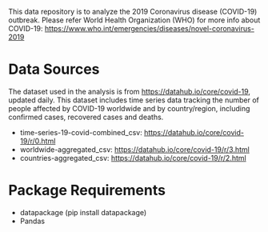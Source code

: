 This data repository is to analyze the 2019 Coronavirus disease (COVID-19) outbreak. Please refer World Health Organization (WHO) for more info about COVID-19: https://www.who.int/emergencies/diseases/novel-coronavirus-2019

# Data Sources
The dataset used in the analysis is from https://datahub.io/core/covid-19, updated daily. This dataset includes time series data tracking the number of people affected by COVID-19 worldwide and by country/region, including confirmed cases, recovered cases and deaths. 
- time-series-19-covid-combined_csv: https://datahub.io/core/covid-19/r/0.html
- worldwide-aggregated_csv: https://datahub.io/core/covid-19/r/3.html
- countries-aggregated_csv: https://datahub.io/core/covid-19/r/2.html

# Package Requirements
- datapackage (pip install datapackage)
- Pandas
